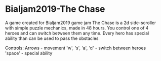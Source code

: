# Bialjam2019-The Chase
A game created for Bialjam2019 game jam
The Chase is a 2d side-scroller with simple puzzle mechanics, made in 48 hours.
You control one of 4 heroes and can switch between them any time. Every hero has special ability than can be used to pass the obstacles

Controls:
Arrows - movement
'w', 's', 'a', 'd' - switch between heroes
'space' - special ability
